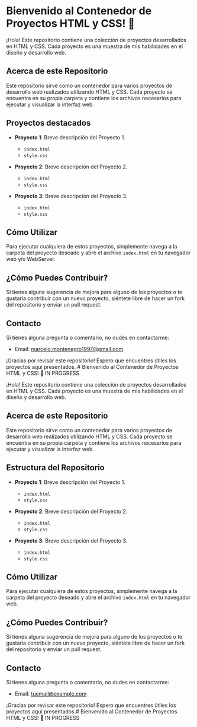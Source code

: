 # Bienvenido al Contenedor de Proyectos HTML y CSS! 👋

¡Hola! Este repositorio contiene una colección de proyectos desarrollados en HTML y CSS. Cada proyecto es una muestra de mis habilidades en el diseño y desarrollo web.

## Acerca de este Repositorio

Este repositorio sirve como un contenedor para varios proyectos de desarrollo web realizados utilizando HTML y CSS. Cada proyecto se encuentra en su propia carpeta y contiene los archivos necesarios para ejecutar y visualizar la interfaz web.

## Proyectos destacados

- **Proyecto 1**: Breve descripción del Proyecto 1.
  - `index.html`
  - `style.css`

- **Proyecto 2**: Breve descripción del Proyecto 2.
  - `index.html`
  - `style.css`

- **Proyecto 3**: Breve descripción del Proyecto 3.
  - `index.html`
  - `style.css`

## Cómo Utilizar

Para ejecutar cualquiera de estos proyectos, simplemente navega a la carpeta del proyecto deseado y abre el archivo `index.html` en tu navegador web y/o WebServer.

## ¿Cómo Puedes Contribuir?

Si tienes alguna sugerencia de mejora para alguno de los proyectos o te gustaría contribuir con un nuevo proyecto, siéntete libre de hacer un fork del repositorio y enviar un pull request.

## Contacto

Si tienes alguna pregunta o comentario, no dudes en contactarme:

- Email: marcelo.montenegro1997@gmail.com  

¡Gracias por revisar este repositorio! Espero que encuentres útiles los proyectos aquí presentados. # Bienvenido al Contenedor de Proyectos HTML y CSS! 👋 IN PROGRESS

¡Hola! Este repositorio contiene una colección de proyectos desarrollados en HTML y CSS. Cada proyecto es una muestra de mis habilidades en el diseño y desarrollo web.

## Acerca de este Repositorio

Este repositorio sirve como un contenedor para varios proyectos de desarrollo web realizados utilizando HTML y CSS. Cada proyecto se encuentra en su propia carpeta y contiene los archivos necesarios para ejecutar y visualizar la interfaz web.

## Estructura del Repositorio

- **Proyecto 1**: Breve descripción del Proyecto 1.
  - `index.html`
  - `style.css`

- **Proyecto 2**: Breve descripción del Proyecto 2.
  - `index.html`
  - `style.css`

- **Proyecto 3**: Breve descripción del Proyecto 3.
  - `index.html`
  - `style.css`

## Cómo Utilizar

Para ejecutar cualquiera de estos proyectos, simplemente navega a la carpeta del proyecto deseado y abre el archivo `index.html` en tu navegador web.

## ¿Cómo Puedes Contribuir?

Si tienes alguna sugerencia de mejora para alguno de los proyectos o te gustaría contribuir con un nuevo proyecto, siéntete libre de hacer un fork del repositorio y enviar un pull request.

## Contacto

Si tienes alguna pregunta o comentario, no dudes en contactarme:

- Email: tuemail@example.com

¡Gracias por revisar este repositorio! Espero que encuentres útiles los proyectos aquí presentados.# Bienvenido al Contenedor de Proyectos HTML y CSS! 👋 IN PROGRESS

